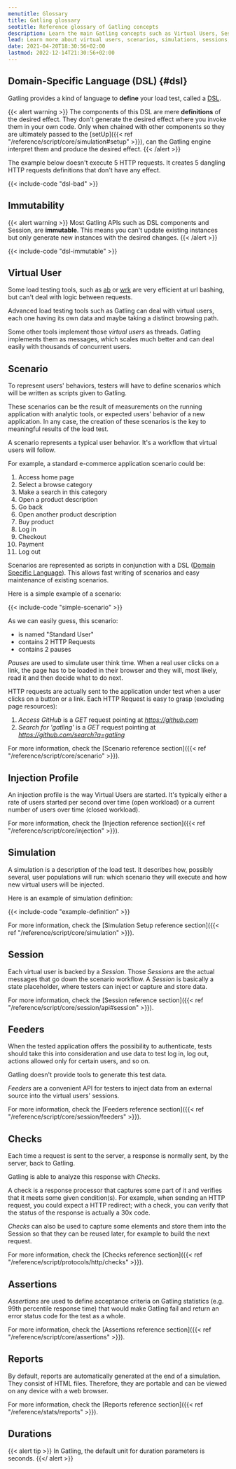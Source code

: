 ```yaml
---
menutitle: Glossary
title: Gatling glossary
seotitle: Reference glossary of Gatling concepts
description: Learn the main Gatling concepts such as Virtual Users, Sessions, Scenarios, Injection Profiles and Simulations.
lead: Learn more about virtual users, scenarios, simulations, sessions, feeders, checks, assertions, reports
date: 2021-04-20T18:30:56+02:00
lastmod: 2022-12-14T21:30:56+02:00
---
```


## Domain-Specific Language (DSL) {#dsl}

Gatling provides a kind of language to **define** your load test, called a [DSL](https://en.wikipedia.org/wiki/Domain-specific_language).

{{< alert warning >}}
The components of this DSL are mere **definitions** of the desired effect.
They don't generate the desired effect where you invoke them in your own code.
Only when chained with other components so they are ultimately passed to the [setUp]({{< ref "/reference/script/core/simulation#setup" >}}), can the Gatling engine interpret them and produce the desired effect.
{{< /alert >}}

The example below doesn't execute 5 HTTP requests.
It creates 5 dangling HTTP requests definitions that don't have any effect.

{{< include-code "dsl-bad" >}}

## Immutability

{{< alert warning >}}
Most Gatling APIs such as DSL components and Session, are **immutable**.
This means you can't update existing instances but only generate new instances with the desired changes.
{{< /alert >}}

{{< include-code "dsl-immutable" >}}

## Virtual User

Some load testing tools, such as [ab](http://httpd.apache.org/docs/2.2/programs/ab.html) or [wrk](https://github.com/wg/wrk) are very efficient at url bashing, but can't deal with logic between requests.

Advanced load testing tools such as Gatling can deal with virtual users, each one having its own data and maybe taking a distinct browsing path.

Some other tools implement those *virtual users* as threads. Gatling implements them as messages, which scales much better and can deal easily with thousands of concurrent users.

## Scenario

To represent users' behaviors, testers will have to define scenarios which will be written as scripts given to Gatling.

These scenarios can be the result of measurements on the running application with analytic tools, or expected users' behavior of a new application.
In any case, the creation of these scenarios is the key to meaningful results of the load test.

A scenario represents a typical user behavior. It's a workflow that virtual users will follow.

For example, a standard e-commerce application scenario could be:

1. Access home page
2. Select a browse category
3. Make a search in this category
4. Open a product description
5. Go back
6. Open another product description
7. Buy product
8. Log in
9. Checkout
10. Payment
11. Log out

Scenarios are represented as scripts in conjunction with a DSL ([Domain Specific Language](http://en.wikipedia.org/wiki/Domain-specific_language)).
This allows fast writing of scenarios and easy maintenance of existing scenarios.

Here is a simple example of a scenario:

{{< include-code "simple-scenario" >}}

As we can easily guess, this scenario:

* is named "Standard User"
* contains 2 HTTP Requests
* contains 2 pauses

*Pauses* are used to simulate user think time.
When a real user clicks on a link, the page has to be loaded in their browser and they will, most likely, read it and then decide what to do next.

HTTP requests are actually sent to the application under test when a user clicks on a button or a link.
Each HTTP Request is easy to grasp (excluding page resources):

1. *Access GitHub* is a *GET* request pointing at *https://github.com*
2. *Search for 'gatling'* is a *GET* request pointing at *https://github.com/search?q=gatling*

For more information, check the [Scenario reference section]({{< ref "/reference/script/core/scenario" >}}).

## Injection Profile

An injection profile is the way Virtual Users are started. It's typically either a rate of users started per second over time (open workload) or a current number of users over time (closed workload).

For more information, check the [Injection reference section]({{< ref "/reference/script/core/injection" >}}).

## Simulation

A simulation is a description of the load test. It describes how, possibly several, user populations will run: which scenario they will execute and how new virtual users will be injected.

Here is an example of simulation definition:

{{< include-code "example-definition" >}}

For more information, check the [Simulation Setup reference section]({{< ref "/reference/script/core/simulation" >}}).

## Session

Each virtual user is backed by a *Session*.
Those *Sessions* are the actual messages that go down the scenario workflow.
A *Session* is basically a state placeholder, where testers can inject or capture and store data.

For more information, check the [Session reference section]({{< ref "/reference/script/core/session/api#session" >}}).

## Feeders

When the tested application offers the possibility to authenticate, tests should take this into consideration and use data to test log in, log out, actions allowed only for certain users, and so on. 

Gatling doesn't provide tools to generate this test data.

*Feeders* are a convenient API for testers to inject data from an external source into the virtual users' sessions.

For more information, check the [Feeders reference section]({{< ref "/reference/script/core/session/feeders" >}}).

## Checks

Each time a request is sent to the server, a response is normally sent, by the server, back to Gatling.

Gatling is able to analyze this response with *Checks*.

A check is a response processor that captures some part of it and verifies that it meets some given condition(s).
For example, when sending an HTTP request, you could expect a HTTP redirect; with a check, you can verify that the status of the response is actually a 30x code.

*Checks* can also be used to capture some elements and store them into the Session so that they can be reused later, for example to build the next request.

For more information, check the [Checks reference section]({{< ref "/reference/script/protocols/http/checks" >}}).

## Assertions

*Assertions* are used to define acceptance criteria on Gatling statistics (e.g. 99th percentile response time) that would make Gatling fail and return an error status code for the test as a whole.

For more information, check the [Assertions reference section]({{< ref "/reference/script/core/assertions" >}}).

## Reports

By default, reports are automatically generated at the end of a simulation.
They consist of HTML files. Therefore, they are portable and can be viewed on any device with a web browser.

For more information, check the [Reports reference section]({{< ref "/reference/stats/reports" >}}).

## Durations

{{< alert tip >}}
In Gatling, the default unit for duration parameters is seconds.
{{</ alert >}}
